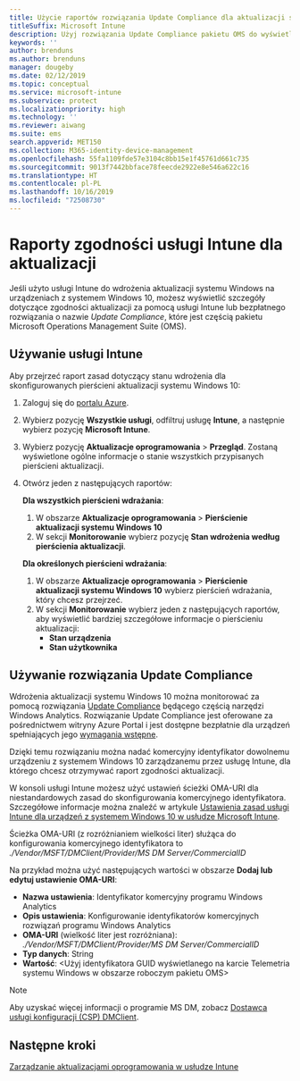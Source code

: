 ```yaml
---
title: Użycie raportów rozwiązania Update Compliance dla aktualizacji systemu Windows w usłudze Microsoft Intune
titleSuffix: Microsoft Intune
description: Użyj rozwiązania Update Compliance pakietu OMS do wyświetlenia danych raportów dla aktualizacji systemu Windows wdrożonych za pomocą usługi Intune.
keywords: ''
author: brenduns
ms.author: brenduns
manager: dougeby
ms.date: 02/12/2019
ms.topic: conceptual
ms.service: microsoft-intune
ms.subservice: protect
ms.localizationpriority: high
ms.technology: ''
ms.reviewer: aiwang
ms.suite: ems
search.appverid: MET150
ms.collection: M365-identity-device-management
ms.openlocfilehash: 55fa1109fde57e3104c8bb15e1f45761d661c735
ms.sourcegitcommit: 9013f7442bbface78feecde2922e8e546a622c16
ms.translationtype: HT
ms.contentlocale: pl-PL
ms.lasthandoff: 10/16/2019
ms.locfileid: "72508730"
---
```

# <a name="intune-compliance-reports-for-updates"></a>Raporty zgodności usługi Intune dla aktualizacji
Jeśli użyto usługi Intune do wdrożenia aktualizacji systemu Windows na urządzeniach z systemem Windows 10, możesz wyświetlić szczegóły dotyczące zgodności aktualizacji za pomocą usługi Intune lub bezpłatnego rozwiązania o nazwie *Update Compliance*, które jest częścią pakietu Microsoft Operations Management Suite (OMS).

## <a name="use-intune"></a>Używanie usługi Intune
Aby przejrzeć raport zasad dotyczący stanu wdrożenia dla skonfigurowanych pierścieni aktualizacji systemu Windows 10: 
1. Zaloguj się do [portalu Azure](https://portal.azure.com/).
2. Wybierz pozycję **Wszystkie usługi**, odfiltruj usługę **Intune**, a następnie wybierz pozycję **Microsoft Intune**.
3. Wybierz pozycję **Aktualizacje oprogramowania** > **Przegląd**. Zostaną wyświetlone ogólne informacje o stanie wszystkich przypisanych pierścieni aktualizacji.
4. Otwórz jeden z następujących raportów:  

   **Dla wszystkich pierścieni wdrażania**:
   1. W obszarze **Aktualizacje oprogramowania** > **Pierścienie aktualizacji systemu Windows 10**
   2. W sekcji **Monitorowanie** wybierz pozycję **Stan wdrożenia według pierścienia aktualizacji**.  

   **Dla określonych pierścieni wdrażania**:  

   1. W obszarze **Aktualizacje oprogramowania** > **Pierścienie aktualizacji systemu Windows 10** wybierz pierścień wdrażania, który chcesz przejrzeć.  
   2. W sekcji **Monitorowanie** wybierz jeden z następujących raportów, aby wyświetlić bardziej szczegółowe informacje o pierścieniu aktualizacji:  
      - **Stan urządzenia**  
      - **Stan użytkownika**  

## <a name="use-update-compliance"></a>Używanie rozwiązania Update Compliance
Wdrożenia aktualizacji systemu Windows 10 można monitorować za pomocą rozwiązania [Update Compliance](https://technet.microsoft.com/itpro/windows/manage/update-compliance-monitor) będącego częścią narzędzi Windows Analytics. Rozwiązanie Update Compliance jest oferowane za pośrednictwem witryny Azure Portal i jest dostępne bezpłatnie dla urządzeń spełniających jego [wymagania wstępne](https://docs.microsoft.com/windows/deployment/update/update-compliance-get-started#update-compliance-prerequisites).  

Dzięki temu rozwiązaniu można nadać komercyjny identyfikator dowolnemu urządzeniu z systemem Windows 10 zarządzanemu przez usługę Intune, dla którego chcesz otrzymywać raport zgodności aktualizacji.  

W konsoli usługi Intune możesz użyć ustawień ścieżki OMA-URI dla niestandardowych zasad do skonfigurowania komercyjnego identyfikatora. Szczegółowe informacje można znaleźć w artykule [Ustawienia zasad usługi Intune dla urządzeń z systemem Windows 10 w usłudze Microsoft Intune](https://docs.microsoft.com/intune-classic/deploy-use/windows-10-policy-settings-in-microsoft-intune).  

Ścieżka OMA-URI (z rozróżnianiem wielkości liter) służąca do konfigurowania komercyjnego identyfikatora to *./Vendor/MSFT/DMClient/Provider/MS DM Server/CommercialID*  

Na przykład można użyć następujących wartości w obszarze **Dodaj lub edytuj ustawienie OMA-URI**:
- **Nazwa ustawienia**: Identyfikator komercyjny programu Windows Analytics
- **Opis ustawienia**: Konfigurowanie identyfikatorów komercyjnych rozwiązań programu Windows Analytics
- **OMA-URI** (wielkość liter jest rozróżniana): *./Vendor/MSFT/DMClient/Provider/MS DM Server/CommercialID*
- **Typ danych**: String
- **Wartość**: \<Użyj identyfikatora GUID wyświetlanego na karcie Telemetria systemu Windows w obszarze roboczym pakietu OMS>
 
> [!NOTE]  
> Aby uzyskać więcej informacji o programie MS DM, zobacz [Dostawca usługi konfiguracji (CSP) DMClient]( https://docs.microsoft.com/windows/client-management/mdm/dmclient-csp).

## <a name="next-steps"></a>Następne kroki
[Zarządzanie aktualizacjami oprogramowania w usłudze Intune](windows-update-for-business-configure.md)

